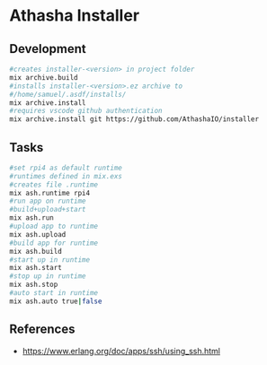 # Athasha Installer

## Development

```bash
#creates installer-<version> in project folder
mix archive.build
#installs installer-<version>.ez archive to 
#/home/samuel/.asdf/installs/
mix archive.install 
#requires vscode github authentication
mix archive.install git https://github.com/AthashaIO/installer
```

## Tasks

```bash
#set rpi4 as default runtime
#runtimes defined in mix.exs
#creates file .runtime
mix ash.runtime rpi4
#run app on runtime
#build+upload+start
mix ash.run
#upload app to runtime
mix ash.upload
#build app for runtime
mix ash.build
#start up in runtime
mix ash.start
#stop up in runtime
mix ash.stop
#auto start in runtime
mix ash.auto true|false
```

## References

- https://www.erlang.org/doc/apps/ssh/using_ssh.html
